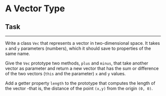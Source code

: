 # A Vector Type

## Task

---

Write a class `Vec` that represents a vector in two-dimensional space. It takes `x` and `y` parameters (numbers), which it should save to properties of the same name.

Give the `Vec` prototype two methods, `plus` and `minus`, that take another vector as parameter and return a new vector that has the sum or difference of the two vectors (`this` and the parameter) `x` and `y` values.

Add a getter property `length` to the prototype that computes the length of the vector -that is, the distance of the point `(x,y)` from the origin `(0, 0)`.
